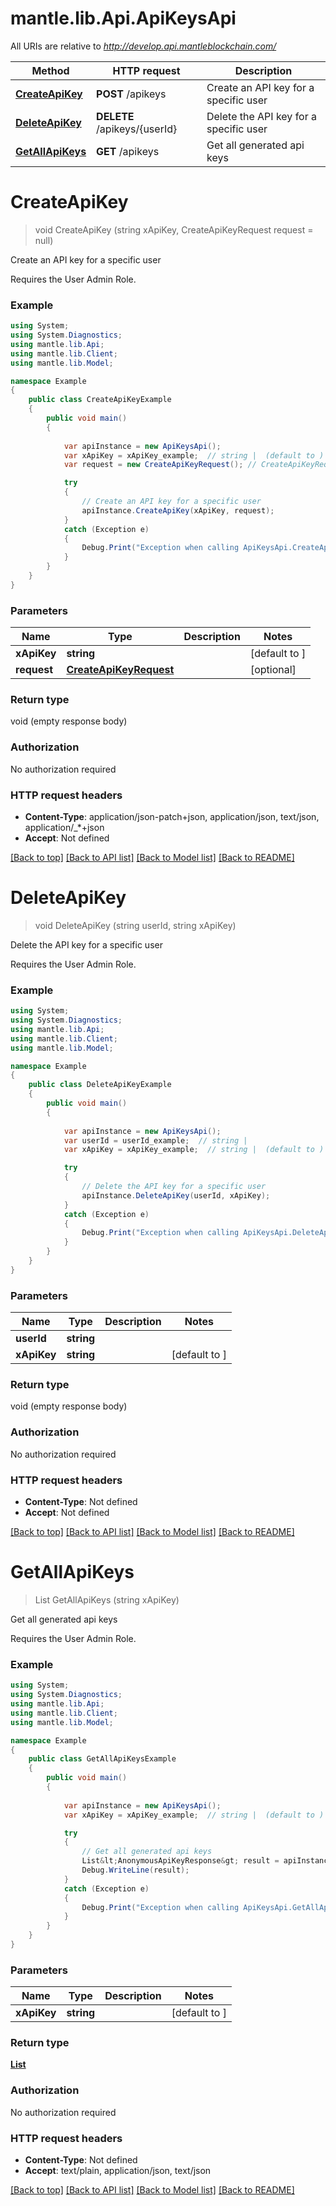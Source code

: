 # mantle.lib.Api.ApiKeysApi

All URIs are relative to *http://develop.api.mantleblockchain.com/*

Method | HTTP request | Description
------------- | ------------- | -------------
[**CreateApiKey**](ApiKeysApi.md#createapikey) | **POST** /apikeys | Create an API key for a specific user
[**DeleteApiKey**](ApiKeysApi.md#deleteapikey) | **DELETE** /apikeys/{userId} | Delete the API key for a specific user
[**GetAllApiKeys**](ApiKeysApi.md#getallapikeys) | **GET** /apikeys | Get all generated api keys


<a name="createapikey"></a>
# **CreateApiKey**
> void CreateApiKey (string xApiKey, CreateApiKeyRequest request = null)

Create an API key for a specific user

Requires the User Admin Role.

### Example
```csharp
using System;
using System.Diagnostics;
using mantle.lib.Api;
using mantle.lib.Client;
using mantle.lib.Model;

namespace Example
{
    public class CreateApiKeyExample
    {
        public void main()
        {
            
            var apiInstance = new ApiKeysApi();
            var xApiKey = xApiKey_example;  // string |  (default to )
            var request = new CreateApiKeyRequest(); // CreateApiKeyRequest |  (optional) 

            try
            {
                // Create an API key for a specific user
                apiInstance.CreateApiKey(xApiKey, request);
            }
            catch (Exception e)
            {
                Debug.Print("Exception when calling ApiKeysApi.CreateApiKey: " + e.Message );
            }
        }
    }
}
```

### Parameters

Name | Type | Description  | Notes
------------- | ------------- | ------------- | -------------
 **xApiKey** | **string**|  | [default to ]
 **request** | [**CreateApiKeyRequest**](CreateApiKeyRequest.md)|  | [optional] 

### Return type

void (empty response body)

### Authorization

No authorization required

### HTTP request headers

 - **Content-Type**: application/json-patch+json, application/json, text/json, application/_*+json
 - **Accept**: Not defined

[[Back to top]](#) [[Back to API list]](../README.md#documentation-for-api-endpoints) [[Back to Model list]](../README.md#documentation-for-models) [[Back to README]](../README.md)

<a name="deleteapikey"></a>
# **DeleteApiKey**
> void DeleteApiKey (string userId, string xApiKey)

Delete the API key for a specific user

Requires the User Admin Role.

### Example
```csharp
using System;
using System.Diagnostics;
using mantle.lib.Api;
using mantle.lib.Client;
using mantle.lib.Model;

namespace Example
{
    public class DeleteApiKeyExample
    {
        public void main()
        {
            
            var apiInstance = new ApiKeysApi();
            var userId = userId_example;  // string | 
            var xApiKey = xApiKey_example;  // string |  (default to )

            try
            {
                // Delete the API key for a specific user
                apiInstance.DeleteApiKey(userId, xApiKey);
            }
            catch (Exception e)
            {
                Debug.Print("Exception when calling ApiKeysApi.DeleteApiKey: " + e.Message );
            }
        }
    }
}
```

### Parameters

Name | Type | Description  | Notes
------------- | ------------- | ------------- | -------------
 **userId** | **string**|  | 
 **xApiKey** | **string**|  | [default to ]

### Return type

void (empty response body)

### Authorization

No authorization required

### HTTP request headers

 - **Content-Type**: Not defined
 - **Accept**: Not defined

[[Back to top]](#) [[Back to API list]](../README.md#documentation-for-api-endpoints) [[Back to Model list]](../README.md#documentation-for-models) [[Back to README]](../README.md)

<a name="getallapikeys"></a>
# **GetAllApiKeys**
> List<AnonymousApiKeyResponse> GetAllApiKeys (string xApiKey)

Get all generated api keys

Requires the User Admin Role.

### Example
```csharp
using System;
using System.Diagnostics;
using mantle.lib.Api;
using mantle.lib.Client;
using mantle.lib.Model;

namespace Example
{
    public class GetAllApiKeysExample
    {
        public void main()
        {
            
            var apiInstance = new ApiKeysApi();
            var xApiKey = xApiKey_example;  // string |  (default to )

            try
            {
                // Get all generated api keys
                List&lt;AnonymousApiKeyResponse&gt; result = apiInstance.GetAllApiKeys(xApiKey);
                Debug.WriteLine(result);
            }
            catch (Exception e)
            {
                Debug.Print("Exception when calling ApiKeysApi.GetAllApiKeys: " + e.Message );
            }
        }
    }
}
```

### Parameters

Name | Type | Description  | Notes
------------- | ------------- | ------------- | -------------
 **xApiKey** | **string**|  | [default to ]

### Return type

[**List<AnonymousApiKeyResponse>**](AnonymousApiKeyResponse.md)

### Authorization

No authorization required

### HTTP request headers

 - **Content-Type**: Not defined
 - **Accept**: text/plain, application/json, text/json

[[Back to top]](#) [[Back to API list]](../README.md#documentation-for-api-endpoints) [[Back to Model list]](../README.md#documentation-for-models) [[Back to README]](../README.md)


